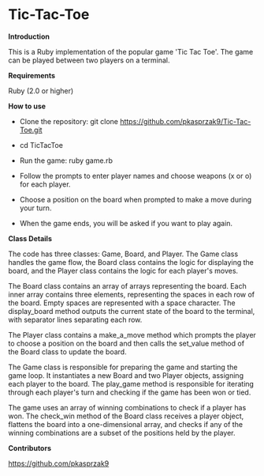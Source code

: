 # Tic-Tac-Toe


**Introduction**

This is a Ruby implementation of the popular game 'Tic Tac Toe'. The game can be played between two players on a terminal.


**Requirements**

Ruby (2.0 or higher)


**How to use**

- Clone the repository: git clone https://github.com/pkasprzak9/Tic-Tac-Toe.git

- cd TicTacToe

- Run the game: ruby game.rb

- Follow the prompts to enter player names and choose weapons (x or o) for each player.

- Choose a position on the board when prompted to make a move during your turn.

- When the game ends, you will be asked if you want to play again.





**Class Details**

The code has three classes: Game, Board, and Player. The Game class handles the game flow, the Board class contains the logic for displaying the board, and the Player class contains the logic for each player's moves.

The Board class contains an array of arrays representing the board. Each inner array contains three elements, representing the spaces in each row of the board. Empty spaces are represented with a space character. The display_board method outputs the current state of the board to the terminal, with separator lines separating each row.

The Player class contains a make_a_move method which prompts the player to choose a position on the board and then calls the set_value method of the Board class to update the board.

The Game class is responsible for preparing the game and starting the game loop. It instantiates a new Board and two Player objects, assigning each player to the board. The play_game method is responsible for iterating through each player's turn and checking if the game has been won or tied.

The game uses an array of winning combinations to check if a player has won. The check_win method of the Board class receives a player object, flattens the board into a one-dimensional array, and checks if any of the winning combinations are a subset of the positions held by the player.

**Contributors**

https://github.com/pkasprzak9
